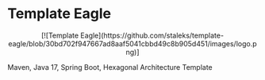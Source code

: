 # Template Eagle

<p align="center" width="100%">
[![Template Eagle](https://github.com/staleks/template-eagle/blob/30bd702f947667ad8aaf5041cbbd49c8b905d451/images/logo.png)]
</p>

Maven, Java 17, Spring Boot, Hexagonal Architecture Template
